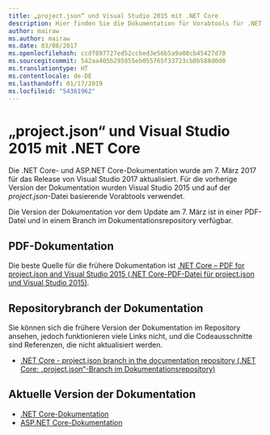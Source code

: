 ```yaml
---
title: „project.json“ und Visual Studio 2015 mit .NET Core
description: Hier finden Sie die Dokumentation für Vorabtools für .NET Core und ASP.NET Core („project.json“ und Visual Studio 2015).
author: mairaw
ms.author: mairaw
ms.date: 03/08/2017
ms.openlocfilehash: ccdf897727ed52ccbed3e56b5a9a08cb45427d70
ms.sourcegitcommit: 542aa405b295955eb055765f33723cb8b588d0d0
ms.translationtype: HT
ms.contentlocale: de-DE
ms.lasthandoff: 01/17/2019
ms.locfileid: "54361962"
---
```

# <a name="projectjson-and-visual-studio-2015-with-net-core"></a>„project.json“ und Visual Studio 2015 mit .NET Core

Die .NET Core- und ASP.NET Core-Dokumentation wurde am 7. März 2017 für das Release von Visual Studio 2017 aktualisiert. Für die vorherige Version der Dokumentation wurden Visual Studio 2015 und auf der *project.json*-Datei basierende Vorabtools verwendet.

Die Version der Dokumentation vor dem Update am 7. März ist in einer PDF-Datei und in einem Branch im Dokumentationsrepository verfügbar.

## <a name="pdf-documentation"></a>PDF-Dokumentation

Die beste Quelle für die frühere Dokumentation ist [.NET Core – PDF for project.json and Visual Studio 2015 (.NET Core-PDF-Datei für project.json und Visual Studio 2015)](https://github.com/dotnet/docs/blob/project.json/net-core-project-json.pdf).

## <a name="documentation-repository-branch"></a>Repositorybranch der Dokumentation

Sie können sich die frühere Version der Dokumentation im Repository ansehen, jedoch funktionieren viele Links nicht, und die Codeausschnitte sind Referenzen, die nicht aktualisiert werden.

* [.NET Core - project.json branch in the documentation repository (.NET Core: „project.json“-Branch im Dokumentationsrepository)](https://github.com/dotnet/docs/tree/project.json/docs)

## <a name="current-version-of-the-documentation"></a>Aktuelle Version der Dokumentation

* [.NET Core-Dokumentation](./core/index.md)
* [ASP.NET Core-Dokumentation](/aspnet/core/)
